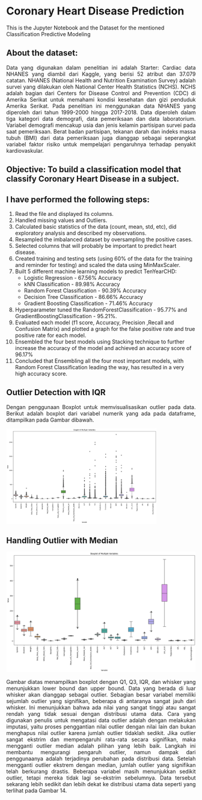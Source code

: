 <h1>Coronary Heart Disease Prediction</h1>
This is the Jupyter Notebook and the Dataset for the mentioned Classification Predictive Modeling


## About the dataset:

<p align="justify">
Data yang digunakan dalam penelitian ini adalah Starter: Cardiac data NHANES yang diambil dari Kaggle, yang berisi 52 atribut dan 37.079 catatan. NHANES (National Health and Nutrition Examination Survey) adalah survei yang dilakukan oleh National Center Health Statistics (NCHS). NCHS adalah bagian dari Centers for Disease Control and Prevention (CDC) di Amerika Serikat untuk memahami kondisi kesehatan dan gizi penduduk Amerika Serikat. Pada penelitian ini menggunakan data NHANES yang diperoleh dari tahun 1999-2000 hingga 2017-2018. Data diperoleh dalam tiga kategori data demografi, data pemeriksaan dan data laboratorium. Variabel demografi mencakup usia dan jenis kelamin partisipan survei pada saat pemeriksaan. Berat badan partisipan, tekanan darah dan indeks massa tubuh (BMI) dari data pemeriksaan juga dianggap sebagai seperangkat variabel faktor risiko untuk mempelajari pengaruhnya terhadap penyakit kardiovaskular.
</p>

## Objective: To build a classification model that classify Coronary Heart Disease in a subject.


## I have performed the following steps: 
1. Read the file and displayed its columns.
2. Handled missing values and Outliers.
3. Calculated basic statistics of the data (count, mean, std, etc), did exploratory analysis and described my observations.
4. Resampled the imbalanced dataset by oversampling the positive cases.
5. Selected columns that will probably be important to predict heart disease.
6. Created training and testing sets (using 60% of the data for the training and reminder for testing) and scaled the data using MinMaxScaler.
7. Built 5 different machine learning models to predict TenYearCHD:
    *  Logistic Regression - 67.56% Accuracy
    *  kNN Classification - 89.98% Accuracy
    *  Random Forest Classification - 90.39% Accuracy
    *  Decision Tree Classification - 86.66% Accuracy
    *  Gradient Boosting Classification - 71.46% Accuracy
8. Hyperparameter tuned the RandomForestClassification - 95.77% and GradientBoostingClassification - 95.21%.
9. Evaluated each model (f1 score, Accuracy, Precision ,Recall and Confusion Matrix) and plotted a graph for the false positive rate and true positive rate for each model.
10. Ensembled the four best models using Stacking technique to further increase the accuracy of the model and achieved an accuracy score of 96.17%
11. Concluded that Ensembling all the four most important models, with Random Forest Classification leading the way, has resulted in a very high accuracy score.

## Outlier Detection with IQR
<p align="justify">
Dengan penggunaan Boxplot untuk memvisualisasikan outlier pada data. Berikut adalah boxplot dari variabel numerik yang ada pada dataframe, ditampilkan pada Gambar dibawah.
</p>
<img src="https://github.com/emilhrdnsy/emil-thesis-repo/blob/master/Outlier.png" alt="My Image" width="400">


## Handling Outlier with Median
![image alt](https://github.com/emilhrdnsy/emil-thesis-repo/blob/master/Handling%20Outlier%20with%20median.png)
<p align="justify">
Gambar diatas menampilkan boxplot dengan Q1, Q3, IQR, dan whisker yang menunjukkan lower bound dan upper bound. Data yang berada di luar whisker akan dianggap sebagai outlier. Sebagian besar variabel memiliki sejumlah outlier yang signifikan, beberapa di antaranya sangat jauh dari whisker. Ini menunjukkan bahwa ada nilai yang sangat tinggi atau sangat rendah yang tidak sesuai dengan distribusi utama data. Cara yang digunakan penulis untuk mengatasi data outlier adalah dengan melakukan imputasi, yaitu proses penggantian nilai outlier dengan nilai lain dan bukan menghapus nilai outlier karena jumlah outlier tidaklah sedikit. Jika outlier sangat ekstrim dan mempengaruhi rata-rata secara signifikan, maka mengganti outlier median adalah pilihan yang lebih baik. Langkah ini membantu mengurangi pengaruh outlier, namun dampak dari penggunaanya adalah terjadinya perubahan pada distribusi data.
Setelah mengganti outlier ekstrem dengan median, jumlah outlier yang signifikan telah berkurang drastis. Beberapa variabel masih menunjukkan sedikit outlier, tetapi mereka tidak lagi se-ekstrim sebelumnya. Data tersebut sekarang lebih sedikit dan lebih dekat ke distribusi utama data seperti yang terlihat pada Gambar 14.
</p>

